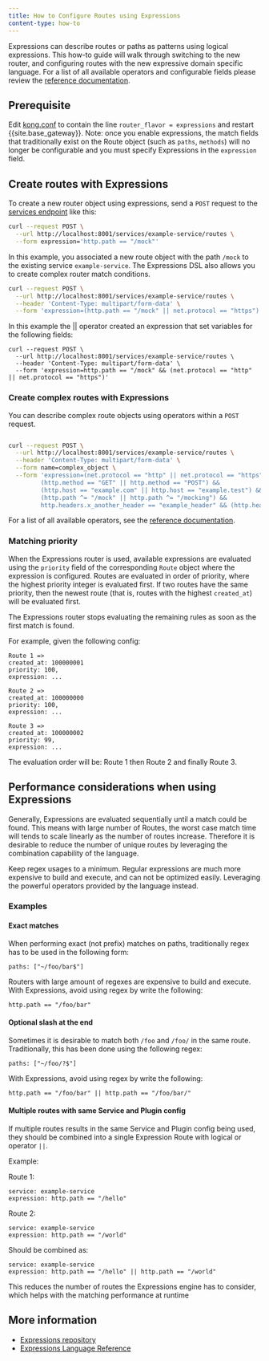 ```yaml
---
title: How to Configure Routes using Expressions
content-type: how-to
---
```



Expressions can describe routes or paths as patterns using logical expressions.
This how-to guide will walk through switching to the new router, and configuring routes with the new expressive domain specific language.
For a list of all available operators and configurable fields please review the [reference documentation](/gateway/latest/reference/router-expressions-language).

## Prerequisite

Edit [kong.conf](/gateway/latest/production/kong-conf) to contain the line `router_flavor = expressions` and restart {{site.base_gateway}}.
Note: once you enable expressions, the match fields that traditionally exist on the Route object (such as `paths`, `methods`) will no longer
be configurable and you must specify Expressions in the `expression` field.

## Create routes with Expressions

To create a new router object using expressions, send a `POST` request to the [services endpoint](/gateway/latest/admin-api/#update-route) like this:
```sh
curl --request POST \
  --url http://localhost:8001/services/example-service/routes \
  --form expression='http.path == "/mock"'
```

In this example, you associated a new route object with the path `/mock` to the existing service `example-service`. The Expressions DSL also allows you to create complex router match conditions.

```sh
curl --request POST \
  --url http://localhost:8001/services/example-service/routes \
  --header 'Content-Type: multipart/form-data' \
  --form 'expression=(http.path == "/mock" || net.protocol == "https")'
```
In this example the || operator created an expression that set variables for the following fields:

```
curl --request POST \
  --url http://localhost:8001/services/example-service/routes \
  --header 'Content-Type: multipart/form-data' \
  --form 'expression=http.path == "/mock" && (net.protocol == "http" || net.protocol == "https")'
```

### Create complex routes with Expressions

You can describe complex route objects using operators within a `POST` request.

```sh

curl --request POST \
  --url http://localhost:8001/services/example-service/routes \
  --header 'Content-Type: multipart/form-data' \
  --form name=complex_object \
  --form 'expression=(net.protocol == "http" || net.protocol == "https") &&
         (http.method == "GET" || http.method == "POST") &&
         (http.host == "example.com" || http.host == "example.test") &&
         (http.path ^= "/mock" || http.path ^= "/mocking") &&
         http.headers.x_another_header == "example_header" && (http.headers.x_my_header == "example" || http.headers.x_my_header == "example2")'
```


For a list of all available operators, see the [reference documentation](/gateway/latest/reference/router-expressions-language).

### Matching priority

When the Expressions router is used, available expressions are evaluated using the `priority` field of the corresponding `Route` object
where the expression is configured. Routes are evaluated in order of priority, where the highest priority integer is evaluated first. If two routes have the same priority, then
the newest route (that is, routes with the highest `created_at`) will be evaluated first.

The Expressions router stops evaluating the remaining rules as soon as the first match is found.

For example, given the following config:

```
Route 1 =>
created_at: 100000001
priority: 100,
expression: ...

Route 2 =>
created_at: 100000000
priority: 100,
expression: ...

Route 3 =>
created_at: 100000002
priority: 99,
expression: ...
```

The evaluation order will be: Route 1 then Route 2 and finally Route 3.

## Performance considerations when using Expressions

Generally, Expressions are evaluated sequentially until a match could be found. This means with large number of Routes, the worst case match time
will tends to scale linearly as the number of routes increase. Therefore it is desirable to reduce the number of unique routes by leveraging
the combination capability of the language.

Keep regex usages to a minimum. Regular expressions are much more expensive to build and execute, and can not be optimized easily. Leveraging the
powerful operators provided by the language instead.

### Examples

#### Exact matches

When performing exact (not prefix) matches on paths, traditionally regex has to be used in the following form:

```
paths: ["~/foo/bar$"]
```

Routers with large amount of regexes are expensive to build and execute. With Expressions, avoid using regex by write the following:

```
http.path == "/foo/bar"
```

#### Optional slash at the end

Sometimes it is desirable to match both `/foo` and `/foo/` in the same route. Traditionally, this has been done using the following regex:


```
paths: ["~/foo/?$"]
```

With Expressions, avoid using regex by write the following:

```
http.path == "/foo/bar" || http.path == "/foo/bar/"
```

#### Multiple routes with same Service and Plugin config

If multiple routes results in the same Service and Plugin config being used, they should be combined into a single Expression Route
with logical or operator `||`.

Example:

Route 1:
```
service: example-service
expression: http.path == "/hello"
```

Route 2:
```
service: example-service
expression: http.path == "/world"
```

Should be combined as:

```
service: example-service
expression: http.path == "/hello" || http.path == "/world"
```

This reduces the number of routes the Expressions engine has to consider, which helps with the matching performance at runtime

## More information

* [Expressions repository](https://github.com/Kong/atc-router#table-of-contents)
* [Expressions Language Reference](/gateway/latest/reference/router-expressions-language)
